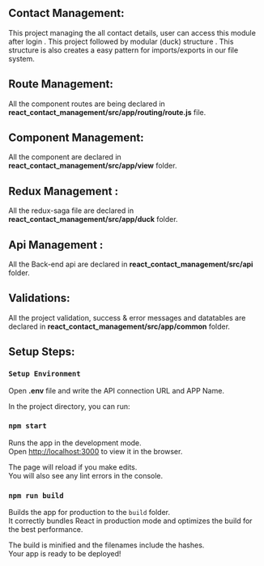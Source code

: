 ## Contact Management:

This project managing the all contact details, user can access this module after login . This project followed by  modular (duck) structure . This structure is also creates a easy pattern for imports/exports in our file system.

## Route Management:
All the component routes are being declared in **react_contact_management/src/app/routing/route.js** file.

## Component Management:
All the component are declared in **react_contact_management/src/app/view** folder.

## Redux Management : 
All the redux-saga file are declared in **react_contact_management/src/app/duck** folder.

## Api Management : 
All the Back-end api are declared in **react_contact_management/src/api** folder.

## Validations:
All the project validation, success & error messages and datatables are declared in **react_contact_management/src/app/common** folder.



## Setup Steps: 

### `Setup Environment`
Open **.env** file and write the API connection URL and APP Name.

In the project directory, you can run: 

### `npm start`

Runs the app in the development mode.<br />
Open [http://localhost:3000](http://localhost:3000) to view it in the browser.

The page will reload if you make edits.<br />
You will also see any lint errors in the console.

### `npm run build`

Builds the app for production to the `build` folder.<br />
It correctly bundles React in production mode and optimizes the build for the best performance.

The build is minified and the filenames include the hashes.<br />
Your app is ready to be deployed!



